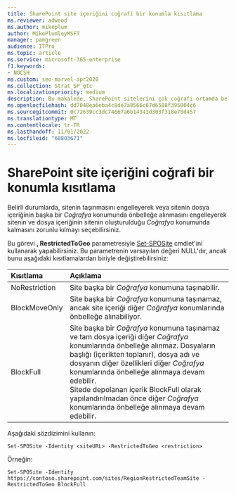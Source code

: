 ```yaml
---
title: SharePoint site içeriğini coğrafi bir konumla kısıtlama
ms.reviewer: adwood
ms.author: mikeplum
author: MikePlumleyMSFT
manager: pamgreen
audience: ITPro
ms.topic: article
ms.service: microsoft-365-enterprise
f1.keywords:
- NOCSH
ms.custom: seo-marvel-apr2020
ms.collection: Strat_SP_gtc
ms.localizationpriority: medium
description: Bu makalede, SharePoint sitelerini çok coğrafi ortamda belirtilen bir coğrafi konumla kısıtlamayı öğrenin.
ms.openlocfilehash: dd7048ea6eba4c8de7a0566c67d6588f395004c6
ms.sourcegitcommit: 0c72639cc3dc74667a6b14343d303f318e70d457
ms.translationtype: MT
ms.contentlocale: tr-TR
ms.lasthandoff: 11/01/2022
ms.locfileid: "68803671"
---
```

# <a name="restrict-sharepoint-site-content-to-a-geo-location"></a>SharePoint site içeriğini coğrafi bir konumla kısıtlama

Belirli durumlarda, sitenin taşınmasını engelleyerek veya sitenin dosya içeriğinin başka bir _Coğrafya_ konumunda önbelleğe alınmasını engelleyerek sitenin ve dosya içeriğinin sitenin oluşturulduğu _Coğrafya_ konumunda kalmasını zorunlu kılmayı seçebilirsiniz.

Bu görevi **, RestrictedToGeo** parametresiyle [Set-SPOSite](/powershell/module/sharepoint-online/set-sposite) cmdlet'ini kullanarak yapabilirsiniz. Bu parametrenin varsayılan değeri NULL'dır, ancak bunu aşağıdaki kısıtlamalardan biriyle değiştirebilirsiniz:

|Kısıtlama|Açıklama|
|:----------|:----------|
|NoRestriction|Site başka bir _Coğrafya_ konumuna taşınabilir.|
|BlockMoveOnly|Site başka bir _Coğrafya_ konumuna taşınamaz, ancak site içeriği diğer _Coğrafya_ konumlarında önbelleğe alınabiliyor.|
|BlockFull|Site başka bir _Coğrafya_ konumuna taşınamaz ve tam dosya içeriği diğer _Coğrafya_ konumlarında önbelleğe alınmaz. Dosyaların başlığı (içerikten toplanır), dosya adı ve dosyanın diğer özellikleri diğer _Coğrafya_ konumlarında önbelleğe alınmaya devam edebilir.<br>Sitede depolanan içerik BlockFull olarak yapılandırılmadan önce diğer _Coğrafya_ konumlarında önbelleğe alınmaya devam edebilir.|

Aşağıdaki sözdizimini kullanın:

`Set-SPOSite -Identity <siteURL> -RestrictedToGeo <restriction>`

Örneğin:

`Set-SPOSite -Identity https://contoso.sharepoint.com/sites/RegionRestrictedTeamSite -RestrictedToGeo BlockFull`
